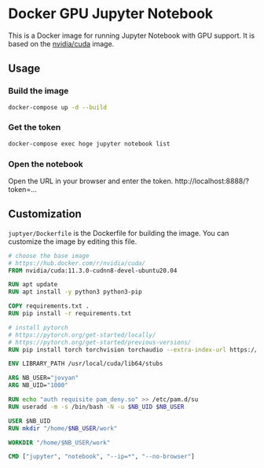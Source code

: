 # Docker GPU Jupyter Notebook

This is a Docker image for running Jupyter Notebook with GPU support. It is based on the [nvidia/cuda](https://hub.docker.com/r/nvidia/cuda/) image.

## Usage

### Build the image
```bash
docker-compose up -d --build
```

### Get the token
```bash
docker-compose exec hoge jupyter notebook list
```

### Open the notebook
Open the URL in your browser and enter the token.
http://localhost:8888/?token=...


## Customization

`juptyer/Dockerfile` is the Dockerfile for building the image. You can customize the image by editing this file.

```Dockerfile
# choose the base image
# https://hub.docker.com/r/nvidia/cuda/
FROM nvidia/cuda:11.3.0-cudnn8-devel-ubuntu20.04

RUN apt update
RUN apt install -y python3 python3-pip

COPY requirements.txt .
RUN pip install -r requirements.txt

# install pytorch
# https://pytorch.org/get-started/locally/
# https://pytorch.org/get-started/previous-versions/
RUN pip install torch torchvision torchaudio --extra-index-url https://download.pytorch.org/whl/cu113

ENV LIBRARY_PATH /usr/local/cuda/lib64/stubs

ARG NB_USER="jovyan"
ARG NB_UID="1000"

RUN echo "auth requisite pam_deny.so" >> /etc/pam.d/su
RUN useradd -m -s /bin/bash -N -u $NB_UID $NB_USER

USER $NB_UID
RUN mkdir "/home/$NB_USER/work"

WORKDIR "/home/$NB_USER/work"

CMD ["jupyter", "notebook", "--ip=*", "--no-browser"]
```
